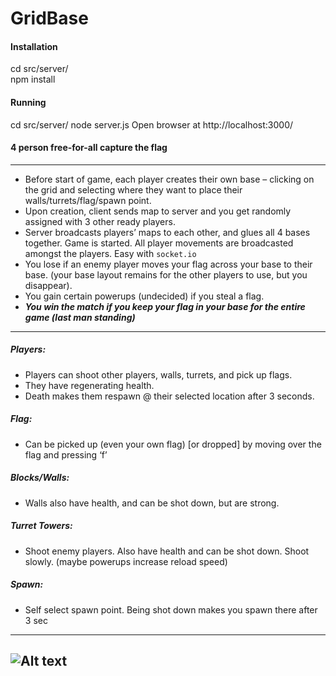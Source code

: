 # GridBase   

#### Installation  
cd src/server/   
npm install    

#### Running
cd src/server/
node server.js
Open browser at http://localhost:3000/


#### 4 person free-for-all capture the flag
-------
* Before start of game, each player creates their own base – clicking on the grid and selecting where they want to place their walls/turrets/flag/spawn point.   
* Upon creation, client sends map to server and you get randomly assigned with 3 other ready players.
* Server broadcasts players’ maps to each other, and glues all 4 bases together. Game is started. All player movements are broadcasted amongst the players. Easy with `socket.io`
* You lose if an enemy player moves your flag across your base to their base. (your base layout remains for the other players to use, but you disappear).
* You gain certain powerups (undecided) if you steal a flag.
* **_You win the match if you keep your flag in your base for the entire game (last man standing)_**

---
##### Players:
- Players can shoot other players, walls, turrets, and pick up flags.  
- They have regenerating health.
- Death makes them respawn @ their selected location after 3 seconds.   

##### Flag:
- Can be picked up (even your own flag) [or dropped] by moving over the flag and pressing ‘f’   

##### Blocks/Walls:
- Walls also have health, and can be shot down, but are strong.   

##### Turret Towers:
- Shoot enemy players. Also have health and can be shot down. Shoot slowly. (maybe powerups increase reload speed)   

##### Spawn:
 - Self select spawn point. Being shot down makes you spawn there after 3 sec   

---
![Alt text](https://gitlab.cs.washington.edu/agonch/cse461_P3/raw/master/game_image.PNG "Game Board Concept")
---

